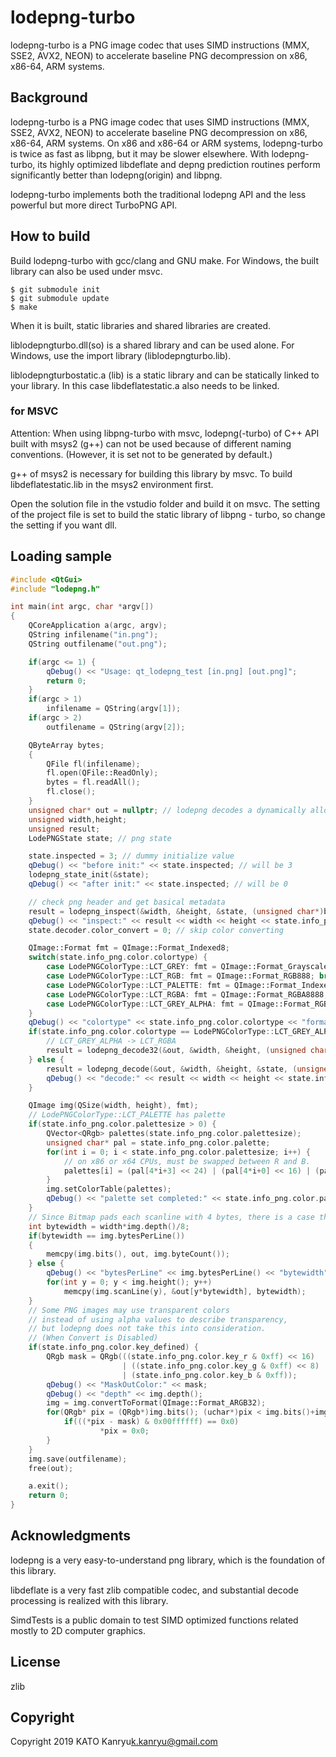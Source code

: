# lodepng-turbo
lodepng-turbo is a PNG image codec that uses SIMD instructions (MMX, SSE2, AVX2, NEON) to accelerate baseline PNG decompression on x86, x86-64, ARM systems.

## Background
lodepng-turbo is a PNG image codec that uses SIMD instructions (MMX, SSE2, AVX2, NEON) 
to accelerate baseline PNG decompression on x86, x86-64, ARM systems. 
On x86 and x86-64 or ARM systems, lodepng-turbo is twice as fast as libpng, but it may be slower elsewhere. 
With lodepng-turbo, its highly optimized libdeflate and depng prediction routines perform significantly better than lodepng(origin) and libpng.

lodepng-turbo implements both the traditional lodepng API and the less powerful but more direct TurboPNG API.

## How to build

Build lodepng-turbo with gcc/clang and GNU make.
For Windows, the built library can also be used under msvc.

```shell
$ git submodule init
$ git submodule update
$ make
```
When it is built, static libraries and shared libraries are created.

liblodepngturbo.dll(so) is a shared library and can be used alone. For Windows, use the import library (liblodepngturbo.lib).

liblodepngturbostatic.a (lib) is a static library and can be statically linked to your library. In this case libdeflatestatic.a also needs to be linked.

### for MSVC

Attention: When using libpng-turbo with msvc, lodepng(-turbo)  of C++ API built with msys2 (g++) can not be used because of different naming conventions. (However, it is set not to be generated by default.)

g++ of msys2 is necessary for building this library by msvc.
To build libdeflatestatic.lib in the msys2 environment first.

Open the solution file in the vstudio folder and build it on msvc. The setting of the project file is set to build the static library of libpng - turbo, so change the setting if you want dll.

## Loading sample

```C++
#include <QtGui>
#include "lodepng.h"

int main(int argc, char *argv[])
{
    QCoreApplication a(argc, argv);
    QString infilename("in.png");
    QString outfilename("out.png");

    if(argc <= 1) {
        qDebug() << "Usage: qt_lodepng_test [in.png] [out.png]";
        return 0;
    }
    if(argc > 1)
        infilename = QString(argv[1]);
    if(argc > 2)
        outfilename = QString(argv[2]);

    QByteArray bytes;
    {
        QFile fl(infilename);
        fl.open(QFile::ReadOnly);
        bytes = fl.readAll();
        fl.close();
    }
    unsigned char* out = nullptr; // lodepng decodes a dynamically allocated bitmap into a buffer
    unsigned width,height;
    unsigned result;
    LodePNGState state; // png state

    state.inspected = 3; // dummy initialize value
    qDebug() << "before init:" << state.inspected; // will be 3
    lodepng_state_init(&state);
    qDebug() << "after init:" << state.inspected; // will be 0

    // check png header and get basical metadata
    result = lodepng_inspect(&width, &height, &state, (unsigned char*)bytes.data(), bytes.size());
    qDebug() << "inspect:" << result << width << height << state.info_png.color.colortype << state.info_raw.colortype << state.inspected; // will be 1
    state.decoder.color_convert = 0; // skip color converting

    QImage::Format fmt = QImage::Format_Indexed8;
    switch(state.info_png.color.colortype) {
        case LodePNGColorType::LCT_GREY: fmt = QImage::Format_Grayscale8; break;
        case LodePNGColorType::LCT_RGB: fmt = QImage::Format_RGB888; break;
        case LodePNGColorType::LCT_PALETTE: fmt = QImage::Format_Indexed8; break;
        case LodePNGColorType::LCT_RGBA: fmt = QImage::Format_RGBA8888; break;
        case LodePNGColorType::LCT_GREY_ALPHA: fmt = QImage::Format_RGBA8888; break;
    }
    qDebug() << "colortype" << state.info_png.color.colortype << "format" << fmt;
    if(state.info_png.color.colortype == LodePNGColorType::LCT_GREY_ALPHA) {
        // LCT_GREY_ALPHA -> LCT_RGBA
        result = lodepng_decode32(&out, &width, &height, (unsigned char*)bytes.data(), bytes.size());
    } else {
        result = lodepng_decode(&out, &width, &height, &state, (unsigned char*)bytes.data(), bytes.size());
        qDebug() << "decode:" << result << width << height << state.info_png.color.colortype << state.info_raw.colortype << fmt;
    }

    QImage img(QSize(width, height), fmt);
    // LodePNGColorType::LCT_PALETTE has palette
    if(state.info_png.color.palettesize > 0) {
        QVector<QRgb> palettes(state.info_png.color.palettesize);
        unsigned char* pal = state.info_png.color.palette;
        for(int i = 0; i < state.info_png.color.palettesize; i++) {
            // on x86 or x64 CPUs, must be swapped between R and B.
            palettes[i] = (pal[4*i+3] << 24) | (pal[4*i+0] << 16) | (pal[4*i+1] <<8) | pal[4*i+2];
        }
        img.setColorTable(palettes);
        qDebug() << "palette set completed:" << state.info_png.color.palettesize;
    }
    // Since Bitmap pads each scanline with 4 bytes, there is a case that there is a gap in the byte stream.
    int bytewidth = width*img.depth()/8;
    if(bytewidth == img.bytesPerLine())
    {
        memcpy(img.bits(), out, img.byteCount());
    } else {
        qDebug() << "bytesPerLine" << img.bytesPerLine() << "bytewidth" << bytewidth;
        for(int y = 0; y < img.height(); y++)
            memcpy(img.scanLine(y), &out[y*bytewidth], bytewidth);
    }
    // Some PNG images may use transparent colors
    // instead of using alpha values to describe transparency,
    // but lodepng does not take this into consideration.
    // (When Convert is Disabled)
    if(state.info_png.color.key_defined) {
        QRgb mask = QRgb(((state.info_png.color.key_r & 0xff) << 16)
                         | ((state.info_png.color.key_g & 0xff) << 8)
                         | (state.info_png.color.key_b & 0xff));
        qDebug() << "MaskOutColor:" << mask;
        qDebug() << "depth" << img.depth();
        img = img.convertToFormat(QImage::Format_ARGB32);
        for(QRgb* pix = (QRgb*)img.bits(); (uchar*)pix < img.bits()+img.byteCount(); pix++) {
            if(((*pix - mask) & 0x00ffffff) == 0x0)
                    *pix = 0x0;
        }
    }
    img.save(outfilename);
    free(out);

    a.exit();
    return 0;
}
```

## Acknowledgments

lodepng is a very easy-to-understand png library, which is the foundation of this library.

libdeflate is a very fast zlib compatible codec, and substantial decode processing is realized with this library.

SimdTests is a public domain to test SIMD optimized functions related mostly to 2D computer graphics.

## License

zlib

## Copyright

Copyright 2019 KATO Kanryu<k.kanryu@gmail.com>

